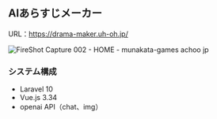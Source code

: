 ## AIあらすじメーカー
URL：https://drama-maker.uh-oh.jp/

![FireShot Capture 002 - HOME - munakata-games achoo jp](https://github.com/mu7kata/drama_maker/assets/69563933/d9cdb857-2625-4bae-abdd-ad5a5fbb8562)

### システム構成
* Laravel 10
* Vue.js 3.34
* openai API（chat、img）
